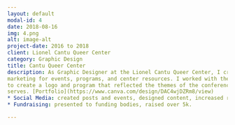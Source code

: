 ```yaml
---
layout: default
modal-id: 4
date: 2018-08-16
img: 4.png
alt: image-alt
project-date: 2016 to 2018
client: Lionel Cantu Queer Center
category: Graphic Design
title: Cantu Queer Center
description: As Graphic Designer at the Lionel Cantu Queer Center, I created
marketing for events, programs, and center resources. I worked with the 2017 QTPOC conference
to create a logo and program that reflected the themes of the conference and the community it
serves. [Portfolio](https://www.canva.com/design/DAC4wjDZRm8/view)
* Social Media: created posts and events, designed content, increased reach 4x.
* Fundraising: presented to funding bodies, raised over 5k.

---
```

